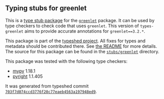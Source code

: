 ## Typing stubs for greenlet

This is a [type stub package](https://typing.python.org/en/latest/tutorials/external_libraries.html)
for the [`greenlet`](https://github.com/python-greenlet/greenlet) package. It can be used by type checkers
to check code that uses `greenlet`. This version of
`types-greenlet` aims to provide accurate annotations for
`greenlet==3.2.*`.

This package is part of the [typeshed project](https://github.com/python/typeshed).
All fixes for types and metadata should be contributed there.
See [the README](https://github.com/python/typeshed/blob/main/README.md)
for more details. The source for this package can be found in the
[`stubs/greenlet`](https://github.com/python/typeshed/tree/main/stubs/greenlet)
directory.

This package was tested with the following type checkers:
* [mypy](https://github.com/python/mypy/) 1.18.1
* [pyright](https://github.com/microsoft/pyright) 1.1.405

It was generated from typeshed commit
[`703f7d074ccd3776f20c77eaeb4563a197948ed9`](https://github.com/python/typeshed/commit/703f7d074ccd3776f20c77eaeb4563a197948ed9).
